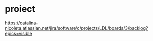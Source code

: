 # proiect
https://catalina-nicoleta.atlassian.net/jira/software/c/projects/LDL/boards/3/backlog?epics=visible
